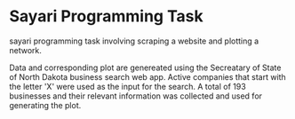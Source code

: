 # Sayari Programming Task
sayari programming task involving scraping a website and plotting a network.

Data and corresponding plot are genereated using the Secreatary of State of North Dakota business search web app. Active companies that start with the letter 'X' were used as the input for the search. A total of 193 businesses and their relevant information was collected and used for generating the plot.
